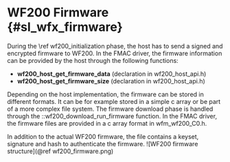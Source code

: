 WF200 Firmware	{#sl_wfx_firmware}  
============

During the \ref wf200_initialization phase, the host has to send a signed and encrypted firmware to WF200. In the FMAC driver, the firmware information can be provided by the host through the following functions:
* **wf200_host_get_firmware_data** (declaration in wf200_host_api.h)
* **wf200_host_get_firmware_size** (declaration in wf200_host_api.h)

Depending on the host implementation, the firmware can be stored in different formats. It can be for example stored in a simple c array or be part of a more complex file system. 
The firmware download phase is handled through the ::wf200_download_run_firmware function. In the FMAC driver, the firmware files are provided in a c array format in wfm_wf200_C0.h.

In addition to the actual WF200 firmware, the file contains a keyset, signature and hash to authenticate the firmware.
![WF200 firmware structure](@ref wf200_firmware.png)